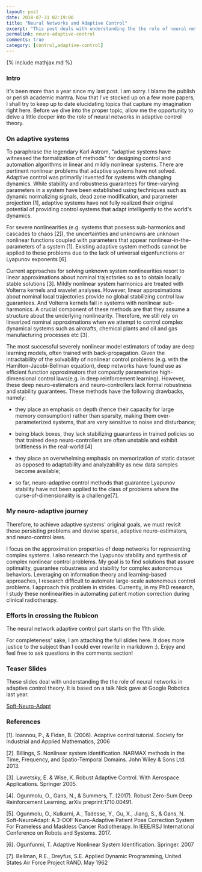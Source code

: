 ```yaml
---
layout: post
date: 2018-07-31 02:19:00
title: "Neural Networks and Adaptive Control"
excerpt: "This post deals with understanding the the role of neural networks in adaptive control theory. It is mostly based on my oral presentation at 2017 IROS and at Google Robotics in Mountain View."
permalink: neuro-adaptive-control
comments: true
category: [control,adaptive-control]
---
```

{% include mathjax.md %}

### Intro

It's been more than a year since my last post. I am sorry. I blame the publish or perish academic mantra. Now that I've stocked up on a few more papers, I shall try to keep up to date elucidating topics that capture my imagination right here. Before we dive into the proper topic, allow me the opportunity to delve a little deeper into the role of neural networks in adaptive control theory.


### On adaptive systems

To paraphrase the legendary Karl Astrom, "adaptive systems have witnessed the formalization of methods" for designing control and automation algorithms in linear and mildly nonlinear systems. There are pertinent nonlinear problems that adaptive systems have not solved. Adaptive control was primarily invented for systems with changing dynamics. While stability and robustness guarantees for time-varying parameters in a system have been established using techniques such as dynamic normalizing signals, dead zone modification, and parameter projection [1], adaptive systems have not fully realized their original potential of providing control systems that adapt intelligently to the world's dynamics.

For severe nonlinearities (e.g. systems that possess sub-harmonics and cascades to chaos [2]), the uncertainties and unknowns are unknown nonlinear functions coupled with parameters that appear nonlinear-in-the-parameters of a system [1]. Existing adaptive system methods cannot be applied to these problems due to the lack of universal eigenfunctions or Lyapunov exponents [6].

Current approaches for solving unknown system nonlinearities  resort to linear approximations about nominal trajectories so as to obtain locally stable solutions [3]. Mildly nonlinear system harmonics are treated with Volterra kernels and wavelet analyses. However, linear approximations about nominal local  trajectories provide no global stabilizing control law guarantees. And Volterra kernels fail in systems with nonlinear sub-harmonics. A crucial component of these methods are that they assume a structure about the underlying nonlinearity. Therefore, we still rely on linearized nominal approximations  when we attempt to control complex dynamical systems such as aircrafts, chemical plants and oil and gas manufacturing processes etc [3].

<!-- In order to advance the state-of-the-art, and extend our solutions to challenging problems such as natural language processing, dynamic computer vision segmentation, consistent and safe  autonomous driving, efficient distributed automation and manufacturing processes, and climate prediction, we must solve the nonlinear problem and device intelligent adaptive controllers. -->

The most successful severely nonlinear model estimators of today are deep learning models, often trained with back-propagation. Given the intractability of the solvability of nonlinear control problems (e.g. with the Hamilton-Jacobi-Bellman equation), deep networks have found use as efficient function approximators that compactly parameterize high-dimensional control laws(e.g. in deep reinforcement learning). However, these deep neuro-estimators and neuro-controllers lack formal robustness and stability guarantees. These methods have the following drawbacks, namely:

+ they place an emphasis on depth (hence their capacity for large memory consumption) rather than sparsity, making them over-parameterized systems, that are very sensitive to noise and disturbance;  

+  being black boxes, they lack stabilizing guarantees in trained policies so that trained deep neuro-controllers are often unstable and exhibit brittleness in the real-world [4]

+ they place an overwhelming emphasis on memorization of static dataset  as opposed to adaptability and analyzability as new data samples become available;

+  so far, neuro-adaptive control methods that guarantee Lyapunov stability have not been applied to the class of problems where the curse-of-dimensionality is a challenge[7].  

### My neuro-adaptive journey

Therefore, to achieve adaptive systems' original goals, we must revisit these persisting problems and devise sparse, adaptive neuro-estimators, and neuro-control laws.

I focus on the approximation properties of deep networks for representing complex systems. I also research the Lyapunov stability and synthesis of complex nonlinear control problems. My goal is to find solutions that assure optimality, guarantee robustness and stability for complex autonomous behaviors. Leveraging on information theory and learning-based approaches, I research difficult to automate large-scale autonomous control problems. I approach this problem in strides. Currently, in my PhD research, I study these nonlinearities in automating patient motion correction during clinical radiotherapy.

<!-- My work has been published in robotics and automation society venues these past three years. -->

<!-- Recently, I rigorously expounded on the adaptability, robustness and compact representation of an unknown nonlinear system using deep recurrent networks$^5$. I extended techniques from classical Lyapunov synthesis of LTI model reference control systems to the nonlinear-in-the-parameters problem. The idea was to capture the nonlinear properties of a biomedical soft robot system and derive stabilizing control laws for their actuation via inverse Lyapunov theory. My approach, unique in its representational power, and novel in its stabilizing control law generation, won the NSF Doctoral Consortium award at the just concluded IROS 2017. I know that major progress is within my reach. I am applying to the ai residency program within google in order to continue exploring this problem. Google Brain and X have some of the brightest researchers in the field of learning based control and adaptive systems in the world. I am applying to these groups because of the opportunity to continue to harness my talent, exploring the challenges and open problems in the field, as I continue to make important contributions to science and technology. -->

<!-- Being a google ai residency fellow will equip me with more research freedom, as I build discipline expertise. Honing my research skills, my contributions to the research community will have greater impact. And gaining proficient discipline expertise, this will stimulate rapid progress in my research career path. My goal is to ultimately be in a research position where I can train future researchers that aspire to tackle the important technological problems of our time -- therefore improving the quality of the AI research ecosystem. -->

### Efforts in crossing the Rubicon

The neural network adaptive control part starts on the 11th slide.

For completeness' sake, I am attaching the full slides here. It does more justice to the subject than I could ever rewrite in markdown :). Enjoy and feel free to ask questions in the comments section!

### Teaser Slides

These slides deal with understanding the the role of neural networks in adaptive control theory. It is based on a talk Nick gave at Google Robotics last year.

[Soft-Neuro-Adapt](/assets/presentations/google.pdf)


### References

[1]. Ioannou, P., & Fidan, B. (2006). Adaptive control tutorial. Society for Industrial and Applied Mathematics, 2006

[2]. Billings, S. Nonlinear system identification. NARMAX methods in the Time, Frequency, and Spatio-Temporal Domains. John Wiley & Sons Ltd. 2013.

[3]. Lavretsky, E. & Wise, K. Robust Adaptive Control. With Aerospace Applications. Springer 2005.

[4]. Ogunmolu, O., Gans, N., & Summers, T. (2017).
Robust Zero-Sum Deep Reinforcement Learning. arXiv preprint:1710.00491.

[5]. Ogunmolu, O., Kulkarni, A., Tadesse, Y., Gu, X., Jiang, S., & Gans, N. Soft-NeuroAdapt: A 3-DOF Neuro-Adaptive Patient Pose Correction System For Frameless and Maskless Cancer Radiotherapy. In IEEE/RSJ International Conference on Robots and Systems. 2017.

[6]. Ogunfunmi, T. Adaptive Nonlinear System Identification. Springer. 2007

[7]. Bellman, R.E., Dreyfus, S.E. Applied Dynamic Programming, United States Air Force Project RAND. May 1962
